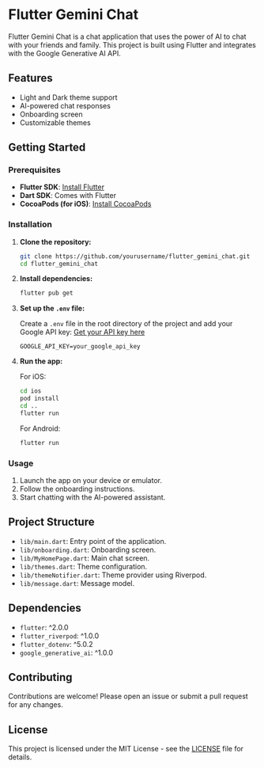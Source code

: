 # Flutter Gemini Chat

Flutter Gemini Chat is a chat application that uses the power of AI to chat with your friends and family. This project is built using Flutter and integrates with the Google Generative AI API.

## Features

- Light and Dark theme support
- AI-powered chat responses
- Onboarding screen
- Customizable themes

## Getting Started

### Prerequisites

- **Flutter SDK**: [Install Flutter](https://flutter.dev/docs/get-started/install)
- **Dart SDK**: Comes with Flutter
- **CocoaPods (for iOS)**: [Install CocoaPods](https://guides.cocoapods.org/using/getting-started.html#installation)

### Installation

1. **Clone the repository:**

    ```sh
    git clone https://github.com/yourusername/flutter_gemini_chat.git
    cd flutter_gemini_chat
    ```

2. **Install dependencies:**

    ```sh
    flutter pub get
    ```

3. **Set up the `.env` file:**

    Create a `.env` file in the root directory of the project and add your Google API key:
    [Get your API key here](https://aistudio.google.com/app/apikey)

    ```env
    GOOGLE_API_KEY=your_google_api_key
    ```

4. **Run the app:**

    For iOS:

    ```sh
    cd ios
    pod install
    cd ..
    flutter run
    ```

    For Android:

    ```sh
    flutter run
    ```

### Usage

1. Launch the app on your device or emulator.
2. Follow the onboarding instructions.
3. Start chatting with the AI-powered assistant.

## Project Structure

- `lib/main.dart`: Entry point of the application.
- `lib/onboarding.dart`: Onboarding screen.
- `lib/MyHomePage.dart`: Main chat screen.
- `lib/themes.dart`: Theme configuration.
- `lib/themeNotifier.dart`: Theme provider using Riverpod.
- `lib/message.dart`: Message model.

## Dependencies

- `flutter`: ^2.0.0
- `flutter_riverpod`: ^1.0.0
- `flutter_dotenv`: ^5.0.2
- `google_generative_ai`: ^1.0.0

## Contributing

Contributions are welcome! Please open an issue or submit a pull request for any changes.

## License

This project is licensed under the MIT License - see the [LICENSE](LICENSE) file for details.
````